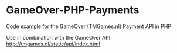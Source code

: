 GameOver-PHP-Payments
=====================

Code example for the GameOver (TMGames.nl) Payment API in PHP

Use in combination with the GameOver API: http://tmgames.nl/static/api/index.html
